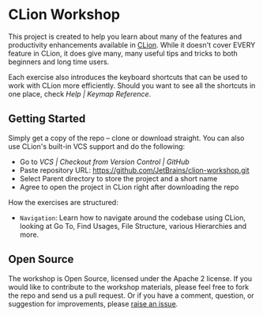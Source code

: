 # CLion Workshop

This project is created to help you learn about many of the features and productivity enhancements available in [CLion](https://jetbrains.com/clion). While it doesn't cover EVERY feature in CLion, it does give many, many useful tips and tricks to both beginners and long time users.

Each exercise also introduces the keyboard shortcuts that can be used to work with CLion more efficiently. Should you want to see all the shortcuts in one place, check _Help | Keymap Reference_.

## Getting Started

Simply get a copy of the repo – clone or download straight. You can also use CLion's built-in VCS support and do the following:
* Go to _VCS | Checkout from Version Control | GitHub_
* Paste repository URL: https://github.com/JetBrains/clion-workshop.git
* Select Parent directory to store the project and a short name
* Agree to open the project in CLion right after downloading the repo

How the exercises are structured:

* `Navigation`: Learn how to navigate around the codebase using CLion, looking at Go To, Find Usages, File Structure, various Hierarchies and more.

## Open Source

The workshop is Open Source, licensed under the Apache 2 license. If you would like to contribute to the workshop materials, please feel free to fork the repo and send us a pull request. Or if you have a comment, question, or suggestion for improvements, please [raise an issue](https://github.com/JetBrains/clion-workshop/issues).
